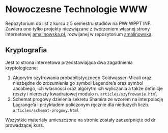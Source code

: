 # Nowoczesne Technologie WWW
Repozytorium do list z kursu z 5 semestru studiów na PWr WPPT INF. Zawiera ono tylko projekty niezwiązane z tworzeniem własnej strony internetowej [amalinowska.pl](https://amalinowska.pl), rozwijanej w repozytorium [amalinowska](https://github.com/malinowska423/amalinowska).

## Kryptografia

Jest to strona internetowa przedstawiająca dwa zagadnienia kryptologiczne:
1. Algorytm szyfrowania probabilistycznego Goldwasser-Micali oraz niezbędne do zrozumienia go symbol Legendre’a oraz symbol Jacobiego, ich własnosci oraz algorytm ich wyliczania a także definicje reszty i niereszty kwadratowej modulo n. `articles/szyfrowanie.html`
2. Schemat progowy dzielenia sekretu Shamira ze wzorem na interpolację Lagrange’a i przykładem policzonym ręcznie dla niedużych liczb. `articles/schemat-progowy.html`

Wszystkie materiały umieszczone na stronie zostały zaczerpnięte od dr prowadzącej kurs.
